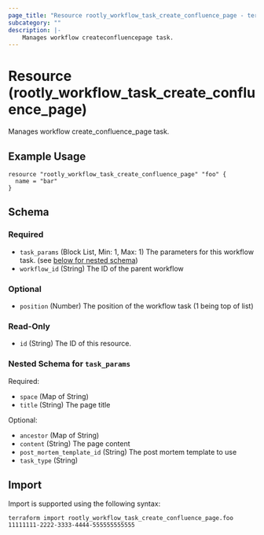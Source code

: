 ```yaml
---
page_title: "Resource rootly_workflow_task_create_confluence_page - terraform-provider-rootly"
subcategory: ""
description: |-
    Manages workflow createconfluencepage task.
---
```


# Resource (rootly_workflow_task_create_confluence_page)

Manages workflow create_confluence_page task.

## Example Usage

```
resource "rootly_workflow_task_create_confluence_page" "foo" {
  name = "bar"
}
```

<!-- schema generated by tfplugindocs -->
## Schema

### Required

- `task_params` (Block List, Min: 1, Max: 1) The parameters for this workflow task. (see [below for nested schema](#nestedblock--task_params))
- `workflow_id` (String) The ID of the parent workflow

### Optional

- `position` (Number) The position of the workflow task (1 being top of list)

### Read-Only

- `id` (String) The ID of this resource.

<a id="nestedblock--task_params"></a>
### Nested Schema for `task_params`

Required:

- `space` (Map of String)
- `title` (String) The page title

Optional:

- `ancestor` (Map of String)
- `content` (String) The page content
- `post_mortem_template_id` (String) The post mortem template to use
- `task_type` (String)

## Import

Import is supported using the following syntax:

```shell
terraform import rootly_workflow_task_create_confluence_page.foo 11111111-2222-3333-4444-555555555555
```